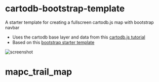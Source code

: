 # cartodb-bootstrap-template
A starter template for creating a fullscreen cartodb.js map with bootstrap navbar

- Uses the cartodb base layer and data from this [cartodb.js tutorial](http://docs.cartodb.com/tutorials/create_map_cartodbjs.html)
- Based on this [bootstrap starter template](http://getbootstrap.com/examples/starter-template/)

![screenshot](https://www.evernote.com/shard/s288/sh/cf9f5723-a8b5-4eba-8a8b-98227ebbc9b6/1d6f64d6a6cceb573fa0ad7eb5fb4f36/res/9893047c-9628-4783-9be0-24197d35a58b/skitch.png?resizeSmall&width=832)
# mapc_trail_map
